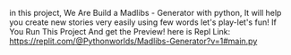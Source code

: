 in this project, 
We Are Build a Madlibs - Generator with python, 
It will help you create new stories very easily using few words
let's play-let's fun! 
If You Run This Project And get the Preview! here is Repl Link: https://replit.com/@Pythonworlds/Madlibs-Generator?v=1#main.py
